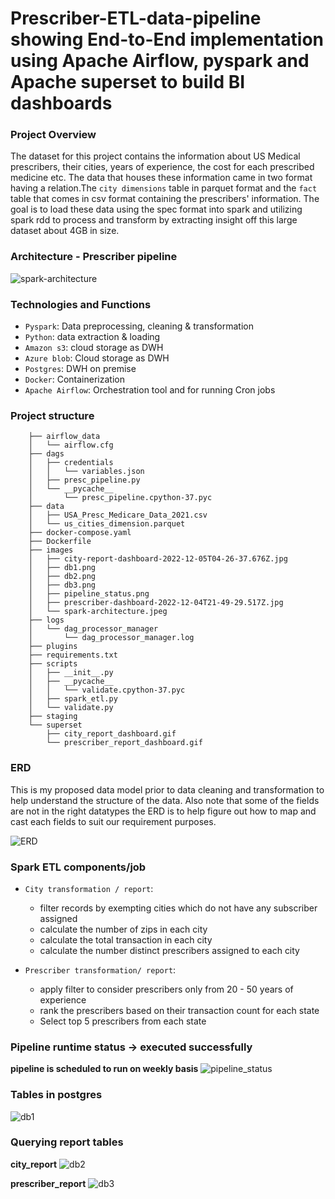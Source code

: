 # Prescriber-ETL-data-pipeline showing End-to-End implementation using Apache Airflow, pyspark and Apache superset to build BI dashboards

### Project Overview
The dataset for this project contains the information about US Medical prescribers, their cities, years of experience, the cost for each prescribed medicine etc. The data that houses these information came in two format having a relation.The `city dimensions` table in parquet format and the `fact` table that comes in csv format containing the prescribers' information. The goal is to load these data using the spec format into spark and utilizing spark rdd to process and transform by extracting insight off this large dataset about 4GB in size.

### Architecture - Prescriber pipeline
![spark-architecture](https://github.com/user-attachments/assets/41e6c7a4-46ed-47ee-b8ab-e90a1ade5d22)

### Technologies and Functions
  - `Pyspark`: Data preprocessing, cleaning & transformation
  - `Python`: data extraction & loading
  - `Amazon s3`: cloud storage as DWH
  - `Azure blob`: Cloud storage as DWH
  - `Postgres`: DWH on premise
  - `Docker`: Containerization 
  - `Apache Airflow`: Orchestration tool and for running Cron jobs


### Project structure
        
        ├── airflow_data
        │   └── airflow.cfg
        ├── dags
        │   ├── credentials
        │   │   └── variables.json
        │   ├── presc_pipeline.py
        │   └── __pycache__
        │       └── presc_pipeline.cpython-37.pyc
        ├── data
        │   ├── USA_Presc_Medicare_Data_2021.csv
        │   └── us_cities_dimension.parquet
        ├── docker-compose.yaml
        ├── Dockerfile
        ├── images
        │   ├── city-report-dashboard-2022-12-05T04-26-37.676Z.jpg
        │   ├── db1.png
        │   ├── db2.png
        │   ├── db3.png
        │   ├── pipeline_status.png
        │   ├── prescriber-dashboard-2022-12-04T21-49-29.517Z.jpg
        │   └── spark-architecture.jpeg
        ├── logs
        │   └── dag_processor_manager
        │       └── dag_processor_manager.log
        ├── plugins
        ├── requirements.txt
        ├── scripts
        │   ├── __init__.py
        │   ├── __pycache__
        │   │   └── validate.cpython-37.pyc
        │   ├── spark_etl.py
        │   └── validate.py
        ├── staging
        └── superset
            ├── city_report_dashboard.gif
            └── prescriber_report_dashboard.gif

### ERD
This is my proposed data model prior to data cleaning and transformation to help understand the structure of the data. Also note that some of the fields are not in the right datatypes the ERD is to help figure out how to map and cast each fields to suit our requirement purposes.

![ERD](https://github.com/user-attachments/assets/a1e9dcc9-4906-49da-bfd5-19b34cbc7464)

### Spark ETL components/job
  - `City transformation / report`: 
          
      -  filter records by exempting cities which do not have any subscriber assigned
      -  calculate the number of zips in each city
      -  calculate the total transaction in each city
      -  calculate the number distinct prescribers assigned to each city
      
  -  `Prescriber transformation/ report`:
      
      -   apply filter to consider prescribers only from 20 - 50 years of experience
      -   rank the prescribers based on their transaction count for each state
      -   Select top 5 prescribers from each state
      
### Pipeline runtime status -> executed successfully
**pipeline is scheduled to run on weekly basis**
![pipeline_status](https://github.com/user-attachments/assets/20ee3139-8c93-44eb-867f-17d1e0972e2d)

### Tables in postgres
![db1](https://github.com/user-attachments/assets/5ca16325-ee19-41dd-95d1-614920c06037)

### Querying report tables

**city_report**
![db2](https://github.com/user-attachments/assets/c2399e5d-9f65-4449-a924-cacc7651305d)



**prescriber_report**
![db3](https://github.com/user-attachments/assets/78590770-b08c-4fa9-b1c8-0a629694065a)







